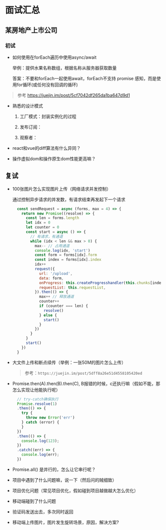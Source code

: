 # 面试汇总

## 某房地产上市公司

### 初试

* 如何使用在forEach遍历中使用async/await

    举例：提供水果名称数组，根据名称从服务器获取数量

    答案：不要和forEach一起使用await，forEach不支持 promise 感知，而是使用for循环(或任何没有回调的循环)

 > 参考 https://juejin.im/post/5cf7042df265da1ba647d9d1

* 熟悉的设计模式

  1. 工厂模式：封装实例化的过程
  
  2. 发布订阅：
  
  3. 观察者：

* react和vue的diff算法有什么异同？

* 操作虚拟dom和操作原生dom性能更高嘛？

## 复试

* 100张图片怎么实现图片上传（网络请求并发控制）

  通过控制异步请求的并发数，有请求结束再发起下一个请求
  
  ```js
    const sendRequest = async (forms, max = 4) => {
      return new Promise((resolve) => {
        const len = forms.length
        let idx = 0
        let counter = 0
        const start = async () => {
          // 有请求，有通道
          while (idx < len && max > 0) {
            max-- // 占用通道
            console.log(idx, 'start')
            const form = forms[idx].form
            const index = forms[idx].index
            idx++
            request({
              url: '/upload',
              data: form,
              onProgress: this.createProgresshandler(this.chunks[index]),
              requestList: this.requestList,
            }).then(() => {
              max++ // 释放通道
              counter++
              if (counter === len) {
                resolve()
              } else {
                start()
              }
            })
          }
        }
        start()
      })
    }
  ```

* 大文件上传和断点续传（举例：一张50M的图片怎么上传）

  > 参考：`https://juejin.im/post/5dff8a26e51d4558105420ed`

* Promise.then(A).then(B).then(C), B报错的时候，c还执行嘛（假如不能，那怎么实现让他能执行呢）

  ```js
    // try-catch确保执行
    Promise.resolve(1)
    .then(() => {
      try {
        throw new Error('err')
      } catch (error) {
      }
    })
    .then(() => {
      console.log(123);
    })
    .catch((err) => {
      console.log(err);
    })
  ```

* Promise.all() 是并行的，怎么让它串行呢？

* 项目中遇到了什么问题嘛，说一下（然后问的贼细致）
* 项目优化问题（常见项目优化，假如碰到项目越做越大怎么优化）
* 移动端碰到了什么问题

* 验证码发送出去，多次同时返回

* 移动端上传图片，图片发生旋转场景，原因，解决方案?
